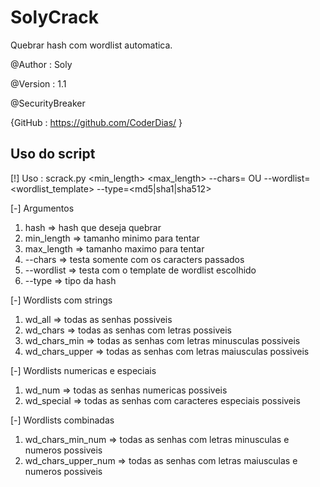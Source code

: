 # SolyCrack
Quebrar hash com wordlist automatica.

@Author : Soly

@Version : 1.1

@SecurityBreaker

{GitHub : https://github.com/CoderDias/ }


## Uso do script
[!] Uso : scrack.py <hash> <min_length> <max_length> --chars=<abcde> OU --wordlist=<wordlist_template> --type=<md5|sha1|sha512>

[-] Argumentos
 1. hash => hash que deseja quebrar
 2. min_length => tamanho minimo para tentar
 3. max_length => tamanho maximo para tentar
 4. --chars => testa somente com os caracters passados
 5. --wordlist => testa com o template de wordlist escolhido
 6. --type => tipo da hash
 
 
[-] Wordlists com strings
 1. wd_all => todas as senhas possiveis
 2. wd_chars => todas as senhas com letras possiveis
 3. wd_chars_min => todas as senhas com letras minusculas possiveis
 4. wd_chars_upper => todas as senhas com letras maiusculas possiveis


[-] Wordlists numericas e especiais
 1. wd_num => todas as senhas numericas possiveis
 2. wd_special => todas as senhas com caracteres especiais possiveis


[-] Wordlists combinadas
 1. wd_chars_min_num => todas as senhas com letras minusculas e numeros possiveis
 2. wd_chars_upper_num => todas as senhas com letras maiusculas e numeros possiveis

